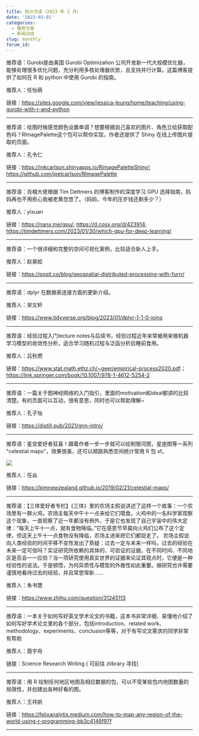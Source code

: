 ```yaml
---
title: 统计月读（2023 年 2 月）
date: '2023-03-01'
categories:
  - 推荐文章
  - 新闻动态
slug: monthly
forum_id: 
---
```


推荐语：Gurobi是由美国 Gurobi Optimization 公司开发新一代大规模优化器，能够处理很多优化问题，充分利用多核处理器优势，且支持并行计算。这篇博客提供了如何在 R 和 python 中使用 Gurobi 的指南。

推荐人：任怡萌

链接：<https://sites.google.com/view/jessica-leung/home/teaching/using-gurobi-with-r-and-python>

---

推荐语：绘图时候感觉颜色设置单调？想要根据自己喜欢的图片、角色立绘获取配色吗？RImagePalette这个包可以帮你实现，作者还提供了 Shiny 在线上传图片提取的页面。

推荐人：孔令仁

链接：<https://jnkcarlson.shinyapps.io/RImagePaletteShiny/>; <https://github.com/joelcarlson/RImagePalette>

---

推荐语：肖楠大佬根据 Tim Dettmers 的博客制作的深度学习 GPU 选择指南，妈妈再也不用担心我被老黄忽悠了。（妈妈，今年的压岁钱还剩多少？）

推荐人：yixuan

链接：<https://nanx.me/gpu/>; <https://d.cosx.org/d/423914>; <https://timdettmers.com/2023/01/30/which-gpu-for-deep-learning/>

---

推荐语：一个很详细和完整的空间可视化案例，比较适合新人上手。

推荐人：赵昊蛟

链接：<https://posit.co/blog/geospatial-distributed-processing-with-furrr/>

---

推荐语：dplyr 在数据表连接方面的更新介绍。

推荐人：宋文轩

链接：<https://www.tidyverse.org/blog/2023/01/dplyr-1-1-0-joins>

---

推荐语：经验过程入门lecture notes与后续书，经验过程近年来常被用来做机器学习模型的收敛性分析，适合学习随机过程与泛函分析后睡前食用。

推荐人：吕秋燃

链接：<https://www.stat.math.ethz.ch/~geer/empirical-process2020.pdf>；<https://link.springer.com/book/10.1007/978-1-4612-5254-2>

---

推荐语：一篇关于图神经网络的入门指引，里面的motivation和ideal都讲的比较清楚。有的页面可以互动，很有意思，同时也可以帮助理解~

推荐人：孔子怡

链接：<https://distill.pub/2021/gnn-intro/>

---

推荐语：星空爱好者狂喜！跟着作者一步一步就可以绘制银河图，星座图等一系列 "celestial maps"，效果很美，还可以顺路熟悉空间统计常用 R 包 sf。

![](https://camo.githubusercontent.com/78486d094fb22b73c6342454d32d2818521939a2905aa3935ee6a9660f42b122/68747470733a2f2f6b696d6e65777a65616c616e642e6769746875622e696f2f706f73742f63656c65737469616c6d6170735f66696c65732f6669677572652d68746d6c2f73746172253230706c6f742d322e706e67)

推荐人：任焱

链接：<https://kimnewzealand.github.io/2019/02/21/celestial-maps/>

---

推荐语：【三体爱好者专栏】《三体》里的农场主假说讲述了这样一个故事：一个农场里有一群火鸡，农场主每天中午十一点来给它们喂食。火鸡中的一名科学家观察这个现象，一直观察了近一年都没有例外，于是它也发现了自己宇宙中的伟大定律：“每天上午十一点，就有食物降临。”它在感恩节早晨向火鸡们公布了这个定律，但这天上午十一点食物没有降临，农场主进来把它们都捉走了。
农场主假说向人类经验的时间平移不变性发出了质疑：过去一定与未来一样吗，过去的经验在未来一定可信吗？实证研究所依赖的具体的、可验证的证据，在不同时间、不同地区是否会一一应验？当一项研究使用真实世界的证据来论证其观点时，它便是一种经验性的说法。于是顿悟，为何异质性与模型的外推性如此重要。做研究也许需要谨慎地看待过去的经验，并且常思常新……

推荐人：朱书慧

链接：<https://www.zhihu.com/question/31245113>

---

推荐语：一本关于如何写好英文学术论文的书籍，这本书非常详细、易懂地介绍了如何写好学术论文里的各个部分，包括introduction、related work、methodology、experiments、conclusion等等，对于有写论文需求的同学非常有帮助

推荐人：聂宇舟

链接：Science Research Writing ( 可前往 zlibrary 寻找)

---

推荐语：用 R 绘制任何地区地图及相应数据的包，可以不受某些包内地图数量的局限性，并创建出各种好看的图。

推荐人：王祎帆

链接：<https://felixanalytix.medium.com/how-to-map-any-region-of-the-world-using-r-programming-bb3c4146f97f>

---
